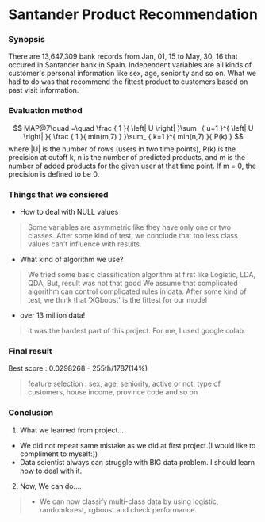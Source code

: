 ﻿# Santander Product Recommendation

### Synopsis
There are 13,647,309 bank records from Jan, 01, 15 to May, 30, 16 that occured in Santander bank in Spain. Independent variables are all kinds of customer's personal information like sex, age, seniority and so on.  What we had to do was that recommend the fittest product to customers based on past visit information. 

### Evaluation method
$$ MAP@7\quad =\quad \frac { 1 }{ \left| U \right|  }\sum _{ u=1 }^{ \left| U \right|  }{ \frac { 1 }{ min(m,7) } }\sum_ { k=1 }^{ min(n,7) }{ P(k) }  $$
where |U| is the number of rows (users in two time points), P(k) is the precision at cutoff k, n is the number of predicted products, and m is the number of added products for the given user at that time point. If m = 0, the precision is defined to be 0.

### Things that we consiered
- How to deal with NULL values
> Some variables are asymmetric like they have only one or two classes.
>  After some kind of test, we conclude that too less class values can't influence with results.
- What kind of algorithm we use?
> We tried some basic classification algorithm at first like Logistic, LDA, QDA, But, result was not that good
> We assume that complicated algorithm can control complicated rules in data.
> After some kind of test, we think that 'XGboost' is the fittest for our model
- over 13 million data!
> it was the hardest part of this project.
> For me, I used google colab.

### Final result

Best score : 0.0298268 - 255th/1787(14%)
> feature selection : sex, age, seniority, active or not, type of customers, house income, province code  and so on 

### Conclusion
1. What we learned from project...
- We did not repeat same mistake as we did at first project.(I would like to compliment to myself:))
- Data scientist always can struggle with BIG data problem. I should learn how to deal with it.

2. Now, We can do....
> - We can now classify multi-class data by using logistic, randomforest, xgboost and check performance.
